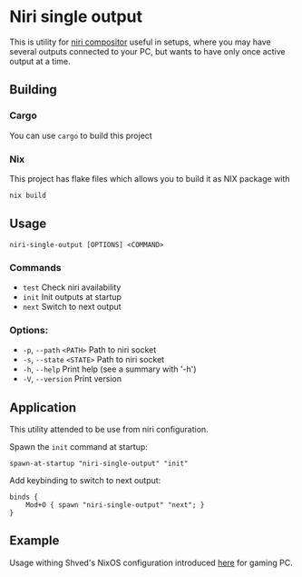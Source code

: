 # Niri single output

This is utility for [niri compositor](https://github.com/YaLTeR/niri) useful in
setups, where you may have several outputs connected to your PC, but wants to
have only once active output at a time.

## Building

### Cargo

You can use `cargo` to build this project

### Nix

This project has flake files which allows you to build it as NIX package with

```bash
nix build
```

## Usage

```
niri-single-output [OPTIONS] <COMMAND>
```

### Commands

* `test`  Check niri availability
* `init`  Init outputs at startup
* `next`  Switch to next output

### Options:
* `-p`, `--path` `<PATH>` Path to niri socket
* `-s`, `--state` `<STATE>` Path to niri socket
* `-h`, `--help` Print help (see a summary with '-h')
* `-V`, `--version` Print version

## Application

This utility attended to be use from niri configuration.

Spawn the `init` command at startup:

```kdl
spawn-at-startup "niri-single-output" "init"
```

Add keybinding to switch to next output:

```kdl
binds {
    Mod+O { spawn "niri-single-output" "next"; }
}
```

## Example

Usage withing Shved's NixOS configuration introduced
[here](https://github.com/ein-shved/shvedpkgs/commit/f4802e9992c4448aebd9cc0d660d874b2c7a9b5e)
for gaming PC.
